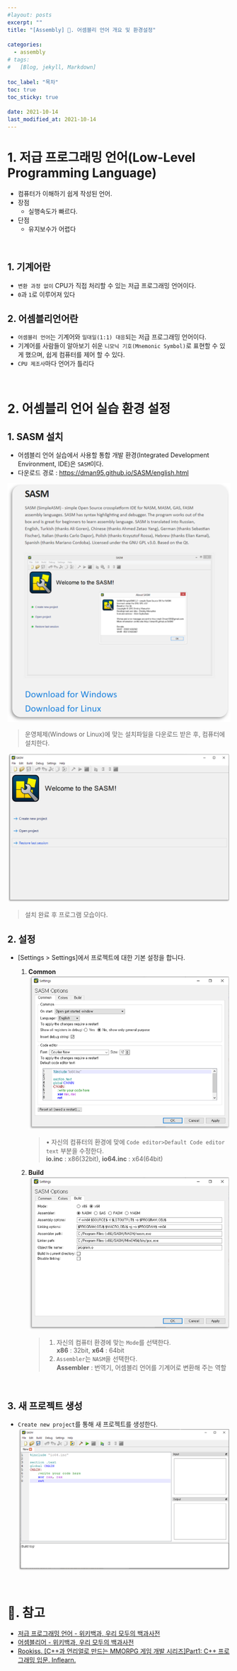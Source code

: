 ```yaml
---
#layout: posts
excerpt: ""
title: "[Assembly] 📂. 어셈블리 언어 개요 및 환경설정"

categories:
  - assembly
# tags:
#   [Blog, jekyll, Markdown]

toc_label: "목차"
toc: true
toc_sticky: true

date: 2021-10-14
last_modified_at: 2021-10-14
---
```


# 1. 저급 프로그래밍 언어(Low-Level Programming Language)
- 컴퓨터가 이해하기 쉽게 작성된 언어.
- 장점
    - 실행속도가 빠르다.
- 단점
    - 유지보수가 어렵다

<br>

## 1. 기계어란
- `변환 과정 없이` CPU가 직접 처리할 수 있는 저급 프로그래밍 언어이다.
- `0`과 `1`로 이루어져 있다

## 2. 어셈블리언어란
- `어셈블리 언어`는 기계어와 `일대일(1:1) 대응`되는 저급 프로그래밍 언어이다.
- 기계어를 사람들이 알아보기 쉬운 `니모닉 기호(Mnemonic Symbol)`로 표현할 수 있게 했으며, 쉽게 컴퓨터를 제어 할 수 있다.
- `CPU 제조사`마다 언어가 틀리다

<br>

# 2. 어셈블리 언어 실습 환경 설정
## 1. SASM 설치
 - 어셈블리 언어 실습에서 사용할 통합 개발 환경(Integrated Development Environment, IDE)은 `SASM`이다.
 - 다운로드 경로 : <https://dman95.github.io/SASM/english.html>
    
 ![image](../../assets/images/assembly_img/1_setup/download_site.png)
 > 운영체제(Windows or Linux)에 맞는 설치파일을 다운로드 받은 후, 컴퓨터에 설치한다.

 ![image](../../assets/images/assembly_img/1_setup/sasm.png)
 > 설치 완료 후 프로그램 모습이다.

## 2. 설정
- [Settings > Settings]에서 프로젝트에 대한 기본 설정을 합니다.
    1. **Common**
        ![image](../../assets/images/assembly_img/1_setup/common.png)
        > • 자신의 컴퓨터의 환경에 맞에 `Code editor>Default Code editor text` 부분을 수정한다. <br>
        > **io.inc** : x86(32bit), **io64.inc** : x64(64bit) <br>

    2. **Build**
        ![image](../../assets/images/assembly_img/1_setup/build.png)
        > 1. 자신의 컴퓨터 환경에 맞는 `Mode`를 선택한다. <br>
        > **x86** : 32bit, **x64** : 64bit <br>
        > 2. `Assembler`는 `NASM`을 선택한다. <br>
        > **Assembler** : 번역기, 어셈블리 언어를 기계어로 변환해 주는 역할

<br>

## 3. 새 프로젝트 생성
- `Create new project`를 통해 새 프로젝트를 생성한다.
    ![image](../../assets/images/assembly_img/1_setup/new_project.png)
<br>

# 📑. 참고
* [저급 프로그래밍 언어 - 위키백과, 우리 모두의 백과사전](https://ko.wikipedia.org/wiki/%EC%A0%80%EA%B8%89_%ED%94%84%EB%A1%9C%EA%B7%B8%EB%9E%98%EB%B0%8D_%EC%96%B8%EC%96%B4)
* [어셈블리어 - 위키백과, 우리 모두의 백과사전](https://ko.wikipedia.org/wiki/%EC%96%B4%EC%85%88%EB%B8%94%EB%A6%AC%EC%96%B4)
* [Rookiss. [C++과 언리얼로 만드는 MMORPG 게임 개발 시리즈]Part1: C++ 프로그래밍 입문. Inflearn.](https://www.inflearn.com/course/%EC%96%B8%EB%A6%AC%EC%96%BC-3d-mmorpg-1/dashboard)